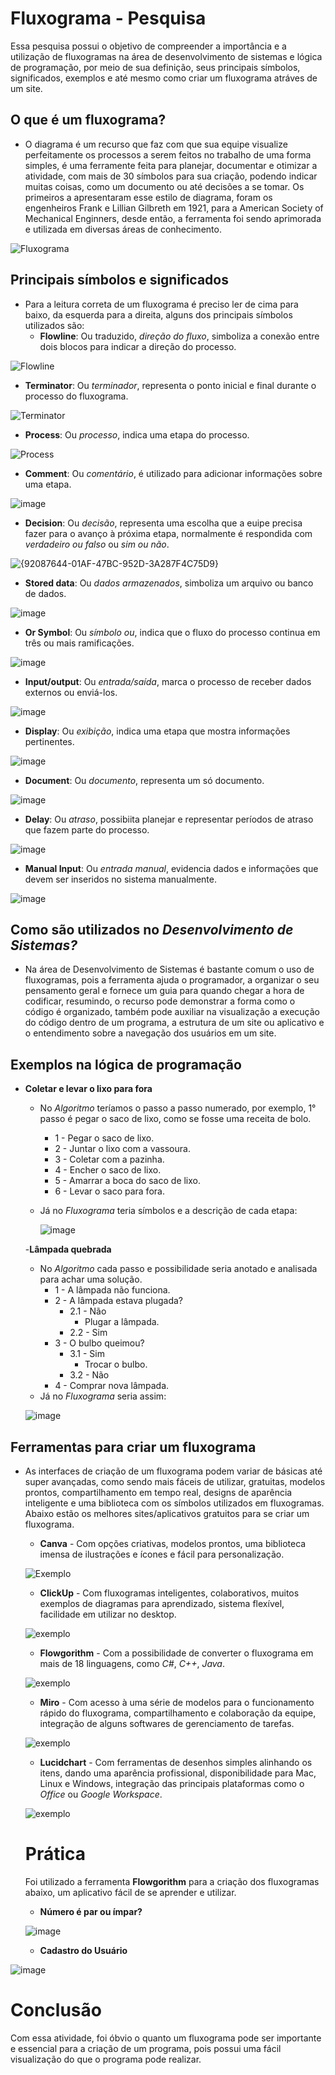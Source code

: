# Fluxograma - Pesquisa
Essa pesquisa possui o objetivo de compreender a importância e a utilização de fluxogramas na área de desenvolvimento de sistemas e lógica de programação, por meio de sua definição, seus principais símbolos, significados, exemplos e até mesmo como criar um fluxograma atráves de um site.
## O que é um fluxograma?
- O diagrama é um recurso que faz com que sua equipe visualize perfeitamente os processos a serem feitos no trabalho de uma forma simples, é uma ferramente feita para planejar, documentar e otimizar a atividade, com mais de 30 símbolos para sua criação, podendo indicar muitas coisas, como um documento ou até decisões a se tomar. Os primeiros a apresentaram esse estilo de diagrama, foram os engenheiros Frank e Lillian Gilbreth em 1921, para a American Society of Mechanical Enginners, desde então, a ferramenta foi sendo aprimorada e utilizada em diversas áreas de conhecimento.

![Fluxograma](https://zeev.it/wp-content/uploads/2023/11/Desenho-de-um-tipo-de-fluxograma.jpg.webp)

## Principais símbolos e significados
- Para a leitura correta de um fluxograma é preciso ler de cima para baixo, da esquerda para a direita, alguns dos principais símbolos utilizados são:
  - **Flowline**: Ou traduzido, *direção do fluxo*, simboliza a conexão entre dois blocos para indicar a direção do processo.

![Flowline](https://github.com/user-attachments/assets/83c42e46-7b5c-4011-9b17-c75e43d9d488)

  - **Terminator**: Ou *terminador*, representa o ponto inicial e final durante o processo do fluxograma.

![Terminator](https://github.com/user-attachments/assets/f6166159-ed80-4fa9-92dc-e98b2d96bd7c)

  - **Process**: Ou *processo*, indica uma etapa do processo.

![Process](https://github.com/user-attachments/assets/9a2096ac-ec95-4028-8bbe-31949abbf7e2)

  - **Comment**: Ou *comentário*, é utilizado para adicionar informações sobre uma etapa.

![image](https://github.com/user-attachments/assets/93515dbd-6f01-4ee9-9fad-cd44552a1be1)

  - **Decision**: Ou *decisão*, representa uma escolha que a euipe precisa fazer para o avanço à próxima etapa, normalmente é respondida com *verdadeiro ou falso* ou *sim ou não*.

![{92087644-01AF-47BC-952D-3A287F4C75D9}](https://github.com/user-attachments/assets/e6e6acf7-31ff-4c84-b2e7-530cf22163e5)

  - **Stored data**: Ou *dados armazenados*, simboliza um arquivo ou banco de dados. 

![image](https://github.com/user-attachments/assets/793ba03f-66db-4941-ae4d-64fa07799683)
  
  - **Or Symbol**: Ou *símbolo ou*, indica que o fluxo do processo continua em três ou mais ramificações.

![image](https://github.com/user-attachments/assets/bc039b03-a7dd-48a2-9b1c-6e2360a06407) 
  
  - **Input/output**: Ou *entrada/saída*, marca o processo de receber dados externos ou enviá-los.

![image](https://github.com/user-attachments/assets/7e222ab6-6fb5-40da-a033-70e2b406ce24)

  - **Display**: Ou *exibição*, indica uma etapa que mostra informações pertinentes.

![image](https://github.com/user-attachments/assets/f4128f71-3307-4d56-9e82-bccdc4d5ccfb)
  
  - **Document**: Ou *documento*, representa um só documento.

![image](https://github.com/user-attachments/assets/a639b364-d0a9-4298-a095-2517735ffe7d)
  
  - **Delay**: Ou *atraso*, possibiita planejar e representar períodos de atraso que fazem parte do processo.

![image](https://github.com/user-attachments/assets/715a8e0e-2527-4bde-971a-63066135d7bf)
  
  - **Manual Input**: Ou *entrada manual*, evidencia dados e informações que devem ser inseridos no sistema manualmente.

![image](https://github.com/user-attachments/assets/61b238df-9b8e-43fc-b6e1-4ad1ec68bac2)
 
## Como são utilizados no *Desenvolvimento de Sistemas?*
- Na área de Desenvolvimento de Sistemas é bastante comum o uso de fluxogramas, pois a ferramenta ajuda o programador, a organizar o seu pensamento geral e fornece um guia para quando chegar a hora de codificar, resumindo, o recurso pode demonstrar a forma como o código é organizado, também pode auxiliar na visualização a execução do código dentro de um programa, a estrutura de um site ou aplicativo e o entendimento sobre a navegação dos usuários em um site.

## Exemplos na lógica de programação
- **Coletar e levar o lixo para fora**
  - No *Algoritmo* teríamos o passo a passo numerado, por exemplo, 1° passo é pegar o saco de lixo, como se fosse uma receita de bolo.
    - 1 - Pegar o saco de lixo.
    - 2 - Juntar o lixo com a vassoura.
    - 3 - Coletar com a pazinha.
    - 4 - Encher o saco de lixo.
    - 5 - Amarrar a boca do saco de lixo.
    - 6 - Levar o saco para fora.
  - Já no *Fluxograma* teria símbolos e a descrição de cada etapa:

    ![image](https://github.com/user-attachments/assets/6d8a2bbd-8b77-47e4-9f6b-cd04312bd1c2)
  
  -**Lâmpada quebrada**
  - No *Algoritmo* cada passo e possibilidade seria anotado e analisada para achar uma solução.
      - 1 - A lâmpada não funciona.
      - 2 - A lâmpada estava plugada?
          - 2.1 - Não
              - Plugar a lâmpada.
          - 2.2 - Sim
      - 3 - O bulbo queimou?
          - 3.1 - Sim
              - Trocar o bulbo.
          - 3.2 - Não      
      - 4 - Comprar nova lâmpada.          
  - Já no *Fluxograma* seria assim:

  ![image](https://github.com/user-attachments/assets/2491104e-c915-43f1-be84-1923581994e7)


## Ferramentas para criar um fluxograma
- As interfaces de criação de um fluxograma podem variar de básicas até super avançadas, como sendo mais fáceis de utilizar, gratuitas, modelos prontos, compartilhamento em tempo real, designs de aparência inteligente e uma biblioteca com os símbolos utilizados em fluxogramas. Abaixo estão os melhores sites/aplicativos gratuitos para se criar um fluxograma.
  - **Canva** - Com opções criativas, modelos prontos, uma biblioteca imensa de ilustrações e ícones e fácil para personalização.

  ![Exemplo](https://content-management-files.canva.com/cdn-cgi/image/f=auto,q=70/3c095be7-df3d-4b01-8022-56a69f9ce960/flowchart_hero2x.png)
  - **ClickUp** - Com fluxogramas inteligentes, colaborativos, muitos exemplos de diagramas para aprendizado, sistema flexível, facilidade em utilizar no desktop.

  ![exemplo](https://images.ctfassets.net/w8fc6tgspyjz/5I4hRJqDEmHWoyv3Cih19y/b4a076697303985da933e753004d76b0/MindMap.png) 
  - **Flowgorithm** - Com a possibilidade de converter o fluxograma em mais de 18 linguagens, como *C#*, *C++*, *Java*.

  ![exemplo](https://computerlanguagesite.wordpress.com/wp-content/uploads/2020/07/flowg_area1_2.png?w=656) 
  - **Miro** - Com acesso à uma série de modelos para o funcionamento rápido do fluxograma, compartilhamento e colaboração da equipe, integração de alguns softwares de gerenciamento de tarefas.
  
  ![exemplo](https://images.ctfassets.net/w6r2i5d8q73s/1Q1iLONCPYFkvmw2gNNDVs/a6004a960fa97577941aa03c80166552/Hiring_Flowchart_in_Miro.png)  
  - **Lucidchart** - Com ferramentas de desenhos simples alinhando os itens, dando uma aparência profissional, disponibilidade para Mac, Linux e Windows, integração das principais plataformas como o *Office* ou *Google Workspace*. 
  
  ![exemplo](https://help.lucid.co/hc/article_attachments/32682945888404)

  # Prática
  Foi utilizado a ferramenta **Flowgorithm** para a criação dos fluxogramas abaixo, um aplicativo fácil de se aprender e utilizar.
    - **Número é par ou ímpar?**
  
  ![image](https://github.com/user-attachments/assets/74189459-d2e2-4b68-8cbd-7dacfc4aef5d)
  
    - **Cadastro do Usuário**

![image](https://github.com/user-attachments/assets/293e006a-5d7c-4b9c-9c4a-aef0c3560b4c)

  # Conclusão
  Com essa atividade, foi óbvio o quanto um fluxograma pode ser importante e essencial para a criação de um programa, pois possui uma fácil visualização do que o programa pode realizar.
